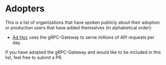 # Adopters

This is a list of organizations that have spoken publicly about their adoption or
production users that have added themselves (in alphabetical order):

* [Ad Hoc](http://adhocteam.us/) uses the gRPC-Gateway to serve millions of
    API requests per day.

If you have adopted the gRPC-Gateway and would like to be included in this list,
feel free to submit a PR.
